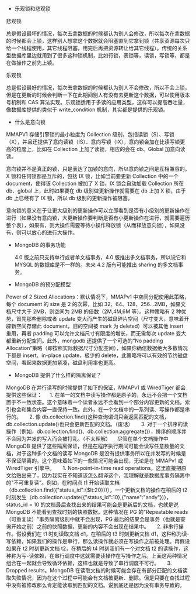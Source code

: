 - 乐观锁和悲观锁

悲观锁

总是假设最坏的情况，每次去拿数据的时候都认为别人会修改，所以每次在拿数据的时候都会上锁，这样别人想拿这个数据就会阻塞直到它拿到锁（共享资源每次只给一个线程使用，其它线程阻塞，用完后再把资源转让给其它线程）。传统的关系型数据库里边就用到了很多这种锁机制，比如行锁，表锁等，读锁，写锁等，都是在做操作之前先上锁。

乐观锁

总是假设最好的情况，每次去拿数据的时候都认为别人不会修改，所以不会上锁，但是在更新的时候会判断一下在此期间别人有没有去更新这个数据，可以使用版本号机制和 CAS 算法实现。乐观锁适用于多读的应用类型，这样可以提高吞吐量，像数据库提供的类似于 write_condition 机制，其实都是提供的乐观锁。

- 什么是意向锁

MMAPV1 存储引擎锁的最小粒度为 Collection 级别，包括读锁（S）、写锁（X），并且还提供了意向读锁（IS）、意向写锁（IX），意向锁会加在比读写锁更高的粒度上，比如在 Collection 上加了读锁，相应的会在 db、Global 加意向读锁。

意向锁并不是真正的锁，只是表达了加锁的意向，所以意向锁之间是互相兼容的。X 锁和任何锁都是互斥的，包括 IX 锁，比如当前要更新 Collection 中的一个 document，使得该 Collection 被加了 X 锁，IX 锁会自动加载 Collection 所在 db、global 上，此时如果要在 db 级别做更新操作就需要在 db 上加 X 锁，由于 db 上已经有了 IX 锁，所以 db 级别的更新操作被阻塞。

意向锁的意义在于让更大级别的更新操作可以立即看到是否有小级别的更新操作在进行（如果没有意向锁，大更新操作要判断是否有小更新操作在进行，就需要遍历整个表），如果有，则大操作需要等待小操作释放锁（从而释放意向锁），如果没有，则可以放心的进行大操作。

- MongoDB 的事务功能

  4.0 版之前只支持单行或者单文档事务，4.0 版推出多文档事务，所以说它和 MYSQL 的数据库是不一样的。未来 4.2 版有可能推出 sharing 的多文档事务。

- MongoDB 的预分配模型

Power of 2 Sized Allocations：默认情况下，MMAPv1 中空间分配使用此策略，每个 document 的 size 是 2 的次幂，比如 32、64、128、256...2MB，如果文档尺寸大于 2MB，则空间为 2MB 的倍数（2M,4M,6M 等）。这种策略有 2 种优势，首先那些删除或者 update 变大而产生的磁盘碎片空间（尺寸变大，意味着开辟新空间存储此 document，旧的空间被 mark 为 deleted）可以被其他 insert 重用，再者 padding 可以允许文档尺寸有限度的增长，而无需每次 update 变大都重新分配空间。此外，mongodb 还提供了一个可选的“No padding Allocation”策略（即按照实际数据尺寸分配空间），如果你确信数据绝大多数情况下都是 insert、in-place update，极少的 delete，此策略将可以有效的节约磁盘空间，看起来数据更加紧凑，磁盘利用率也更高。

- MongoDB 提供了什么样的隔离保证？

MongoDB 在并行读写的时候提供了如下的保证，MMAPv1 或 WiredTiger 都会提供这些保证：
　 1. 在单一的文档中读写操作都是原子的，永远不会把一个文档置于不一致状态。这个意味着一个读者永远不会看到一个部分内容更新的文档，索引也会和集合内容一直保持一致。此外，在一个文档中的一系列读、写操作都是串行的。
　 2. 像 db.collection.find()这种查询谓词只会返回匹配的文档，db.collection.update()也只会更新匹配的文档。（废话）
　 3. 对于一个排序的读操作（例如，db.collection.find()、db.collection.aggregate()），排序的顺序并不会因为并发的写入而会被打乱。（不太理解）
　尽管在单个文档操作中 MongoDB 提供了这些隔离保证，但是在程序执行期间可能会读写任意数量的文档，对于这种多个文档的读写 MongoDB 是没有提供事务所以在并发写的时候是不保证隔离的。这个意味着如下的一些情况可能会出现，无论是在 MMAPv1 或 WiredTiger 引擎中。
　 1. Non-point-in-time read operations。这里直接把原文给贴出来了，因为我实在不知道该怎么翻译这个，我理解就是数据库事务隔离中的"不可重复读"。例如，在时间点 t1 开始读取文档（db.collection.find({"status_id":{\$lt:20}})），一个更新文档的操作在稍后的 t2 时刻发生（db.collection.update({"status_id":10},{"name":"andy"})），status_id = 10 的文档最后查找出来的结果可能会是更新后的文档，也就是说 MongoDB 不能看到查找时刻的快照数据。这种情况在 PG 的"Repeatable reads （可重复读）"事务隔离级别中就不会出现，PG 最后的结果会是事务（也就是查询开始之前）之前的快照数据，更新的内容不会出现在结果中。
　 2. 非串行操作。假设我们在 t1 时刻读取文档 d1，在稍后的 t3 时刻更新文档 d1，这种称为读-写依赖，如果我们的操作是串行，那么读操作就必须在写操作之前被处理。再假设如果在 t2 时刻更新文档 t2，在稍后的 t4 时刻我们有一个对文档 t2 的读操作，这种称为写-读依赖，在串行调度中这就需要读操作在写操作之后。上面这两种情况组合在一起就会导致循环依赖，这样也就是导致了串行调度不可行。
　 3. Dropped results。MongoDB 在读取文档的时候可能会存在有部分匹配的文档读取失败情况，因为在这个过程中可能会有文档被更新、删除。但是只要在查找过程中没有被修改那么肯定能读取到匹配的文档。说到底还是因为没有事务导致的。
